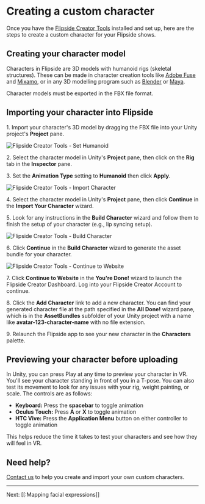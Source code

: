# Creating a custom character

Once you have the [Flipside Creator Tools](/docs/2021.1/creator-tools) installed and set up,
here are the steps to create a custom character for your Flipside shows.

## Creating your character model

Characters in Flipside are 3D models with humanoid rigs (skeletal structures). These can
be made in character creation tools like [Adobe Fuse](http://www.adobe.com/ca/products/fuse.html)
and [Mixamo](https://www.mixamo.com/#/), or in any 3D modelling program such as
[Blender](https://www.blender.org/) or [Maya](https://www.autodesk.ca/en/products/maya/overview).

Character models must be exported in the FBX file format.

## Importing your character into Flipside

1\. Import your character's 3D model by dragging the FBX file into your Unity project's **Project** pane.

![Flipside Creator Tools - Set Humanoid](https://www.flipsidexr.com/files/docs/screenshots/1-set-humanoid.png)

2\. Select the character model in Unity's **Project** pane, then click on the **Rig** tab in the **Inspector** pane.

3\. Set the **Animation Type** setting to **Humanoid** then click **Apply**.

![Flipside Creator Tools - Import Character](https://www.flipsidexr.com/files/docs/screenshots/2-import-character.png)

4\. Select the character model in Unity's **Project** pane, then click **Continue** in the **Import Your Character** wizard.

5\. Look for any instructions in the **Build Character** wizard and follow them to finish the setup of your character (e.g., lip syncing setup).

![Flipside Creator Tools - Build Character](https://www.flipsidexr.com/files/docs/screenshots/3-build-character.png)

6\. Click **Continue** in the **Build Character** wizard to generate the asset bundle for your character.

![Flipside Creator Tools - Continue to Website](https://www.flipsidexr.com/files/docs/screenshots/4-continue-to-website.png)

7\. Click **Continue to Website** in the **You're Done!** wizard to launch the Flipside Creator Dashboard. Log into your Flipside Creator Account to continue.

8\. Click the **Add Character** link to add a new character. You can find your generated character file at the path specified in the **All Done!** wizard pane, which is in the __AssetBundles__ subfolder of your Unity project with a name like __avatar-123-character-name__ with no file extension.

9\. Relaunch the Flipside app to see your new character in the **Characters** palette.

## Previewing your character before uploading

In Unity, you can press Play at any time to preview your character in VR. You'll see your character standing in front of you in a T-pose. You can also test its movement to look for any issues with your rig, weight painting, or scale. The controls are as follows:

* **Keyboard:** Press the **spacebar** to toggle animation
* **Oculus Touch:** Press **A** or **X** to toggle animation
* **HTC Vive:** Press the **Application Menu** button on either controller to toggle animation

This helps reduce the time it takes to test your characters and see how they will feel in VR.

## Need help?

[Contact us](/contact) to help you create and import your own custom characters.

---

Next: [[:Mapping facial expressions]]

